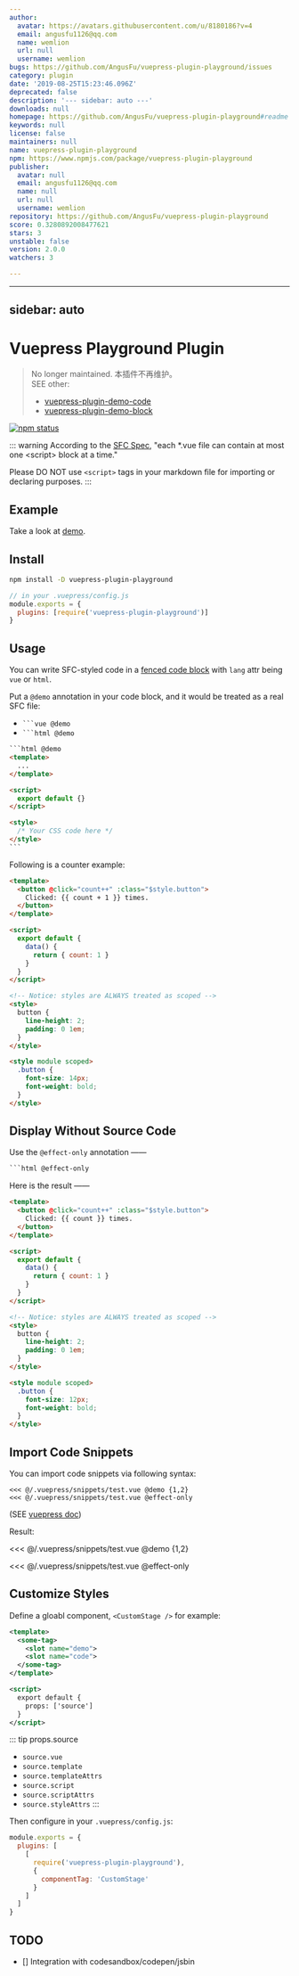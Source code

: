 ```yaml
---
author:
  avatar: https://avatars.githubusercontent.com/u/8180186?v=4
  email: angusfu1126@qq.com
  name: wemlion
  url: null
  username: wemlion
bugs: https://github.com/AngusFu/vuepress-plugin-playground/issues
category: plugin
date: '2019-08-25T15:23:46.096Z'
deprecated: false
description: '--- sidebar: auto ---'
downloads: null
homepage: https://github.com/AngusFu/vuepress-plugin-playground#readme
keywords: null
license: false
maintainers: null
name: vuepress-plugin-playground
npm: https://www.npmjs.com/package/vuepress-plugin-playground
publisher:
  avatar: null
  email: angusfu1126@qq.com
  name: null
  url: null
  username: wemlion
repository: https://github.com/AngusFu/vuepress-plugin-playground
score: 0.3280892008477621
stars: 3
unstable: false
version: 2.0.0
watchers: 3

---
```


---
sidebar: auto
---

# Vuepress Playground Plugin

> No longer maintained. 本插件不再维护。 <br>
> SEE other: <br>
> - [vuepress-plugin-demo-code](https://github.com/BuptStEve/vuepress-plugin-demo-code)
> - [vuepress-plugin-demo-block](https://github.com/xiguaxigua/vuepress-plugin-demo-block)



[![npm status](https://img.shields.io/npm/v/vuepress-plugin-playground.svg)](https://www.npmjs.org/package/vuepress-plugin-playground)

::: warning
According to the [SFC Spec](https://vue-loader.vuejs.org/spec.html#script), "each \*.vue file can contain at most one \<script\> block at a time."

Please DO NOT use `<script>` tags in your markdown file for importing or declaring purposes.
:::

## Example

Take a look at [demo](https://github.com/AngusFu/webgl-guide-reading).

## Install

```bash
npm install -D vuepress-plugin-playground
```

```js
// in your .vuepress/config.js
module.exports = {
  plugins: [require('vuepress-plugin-playground')]
}
```

## Usage

You can write SFC-styled code in a [fenced code block](https://spec.commonmark.org/0.28/#fenced-code-blocks) with `lang` attr being `vue` or `html`.

Put a `@demo` annotation in your code block, and it would be treated as a real SFC file:

- <code>\`\`\`vue @demo</code>
- <code>\`\`\`html @demo</code>

<!-- prettier-ignore -->
~~~html {2}
```html @demo
<template>
  ...
</template>

<script>
  export default {}
</script>

<style>
  /* Your CSS code here */
</style>
```
~~~

Following is a counter example:

```html @demo {11}
<template>
  <button @click="count++" :class="$style.button">
    Clicked: {{ count + 1 }} times.
  </button>
</template>

<script>
  export default {
    data() {
      return { count: 1 }
    }
  }
</script>

<!-- Notice: styles are ALWAYS treated as scoped -->
<style>
  button {
    line-height: 2;
    padding: 0 1em;
  }
</style>

<style module scoped>
  .button {
    font-size: 14px;
    font-weight: bold;
  }
</style>
```

## Display Without Source Code

Use the `@effect-only` annotation ——

<!-- prettier-ignore -->
~~~html {1}
```html @effect-only
~~~

Here is the result ——

```html @effect-only
<template>
  <button @click="count++" :class="$style.button">
    Clicked: {{ count }} times.
  </button>
</template>

<script>
  export default {
    data() {
      return { count: 1 }
    }
  }
</script>

<!-- Notice: styles are ALWAYS treated as scoped -->
<style>
  button {
    line-height: 2;
    padding: 0 1em;
  }
</style>

<style module scoped>
  .button {
    font-size: 12px;
    font-weight: bold;
  }
</style>
```

## Import Code Snippets

You can import code snippets via following syntax:

```{1,2}
<<< @/.vuepress/snippets/test.vue @demo {1,2}
<<< @/.vuepress/snippets/test.vue @effect-only
```

(SEE [vuepress doc](https://vuepress.vuejs.org/guide/markdown.html#import-code-snippets))

Result:

<<< @/.vuepress/snippets/test.vue @demo {1,2}

<<< @/.vuepress/snippets/test.vue @effect-only

## Customize Styles

Define a gloabl component, `<CustomStage />` for example:

```xml
<template>
  <some-tag>
    <slot name="demo">
    <slot name="code">
  </some-tag>
</template>

<script>
  export default {
    props: ['source']
  }
</script>
```

::: tip props.source

- `source.vue`
- `source.template`
- `source.templateAttrs`
- `source.script`
- `source.scriptAttrs`
- `source.styleAttrs`
  :::

Then configure in your `.vuepress/config.js`:

```js
module.exports = {
  plugins: [
    [
      require('vuepress-plugin-playground'),
      {
        componentTag: 'CustomStage'
      }
    ]
  ]
}
```

## TODO

- [] Integration with codesandbox/codepen/jsbin
